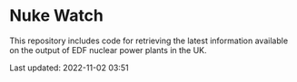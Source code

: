 # Nuke Watch

This repository includes code for retrieving the latest information available on the output of EDF nuclear power plants in the UK.

Last updated: 2022-11-02 03:51